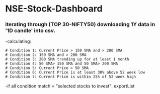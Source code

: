 # NSE-Stock-Dashboard

<h3>iterating through (TOP 30-NIFTY50) downloading 1Y data in '1D candle' into csv.</h3>

-calculating:

	# Condition 1: Current Price > 150 SMA and > 200 SMA
	# Condition 2: 150 SMA and > 200 SMA
	# Condition 3: 200 SMA trending up for at least 1 month
	# Condition 4: 50 SMA> 150 SMA and 50 SMA> 200 SMA
	# Condition 5: Current Price > 50 SMA
	# Condition 6: Current Price is at least 30% above 52 week low
	# Condition 7: Current Price is within 25% of 52 week high

<p>-if all condition match = "selected stocks to invest": exportList</p>
